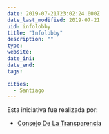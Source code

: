```yaml
---
date: 2019-07-21T23:02:24.000Z
date_last_modified: 2019-07-21
uid: infolobby
title: "Infolobby"
description: ""
type: 
website: 
date_ini: 
date_end: 
tags:

cities: 
  - Santiago
---
```


Esta iniciativa fue realizada por:

- [Consejo De La Transparencia](/organizaciones/consejo-de-la-transparencia)
